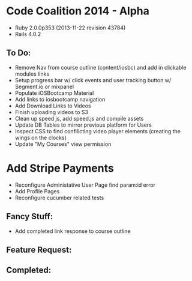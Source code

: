 Code Coalition 2014 - Alpha
================================

* Ruby 2.0.0p353 (2013-11-22 revision 43784)
* Rails 4.0.2 

To Do:
--------------------------------
* Remove Nav from course outline (content/iosbc) and add in clickable modules links
* Setup progress bar w/ click events and user tracking button w/ Segment.io or mixpanel
* Populate iOSBootcamp Material 
* Add links to iosbootcamp navigation
* Add Download Links to Videos
* Finish uploading videos to S3
* Clean up speed js, add speed.js and compile assets
* Update DB Tables to mirror previous platform for Users
* Inspect CSS to find confilicting video player elements (creating the wings on the clocks)
* Update "My Courses" view permission
# Add Stripe Payments
* Reconfigure Administative User Page find param:id error
* Add Profile Pages
* Reconfigure cucumber related tests

Fancy Stuff:
--------------------------------
* Add completed link response to course outline


Feature Request:
--------------------------------


Completed:
--------------------------------